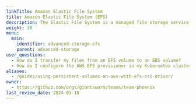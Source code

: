 ```yaml
---
linkTitle: Amazon Elastic File System
title: Amazon Elastic File System (EFS)
description: The Elastic File System is a managed file storage service offered by AWS.
weight: 30
menu:
  main:
    identifier: advanced-storage-efs
    parent: advanced-storage
user_questions:
  - How do I transfer my files from an EFS volume to an EBS volume?
  - How do I configure the AWS EFS provisioner in my Kubernetes cluster?
aliases:
  - /guides/using-persistent-volumes-on-aws-with-efs-csi-driver/
owner:
  - https://github.com/orgs/giantswarm/teams/team-phoenix
last_review_date: 2024-01-18
---
```

